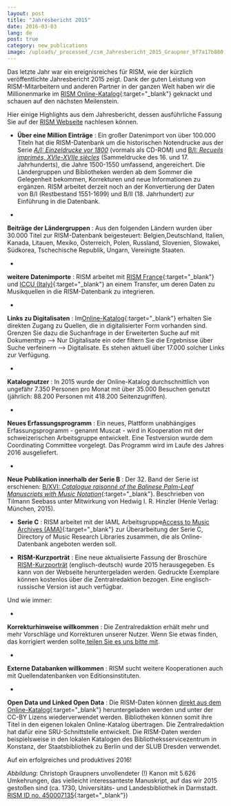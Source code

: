 ```yaml
---
layout: post
title: "Jahresbericht 2015"
date: 2016-03-03
lang: de
post: true
category: new_publications
image: /uploads/_processed_/csm_Jahresbericht_2015_Graupner_bf7a17b880.jpg
---
```



Das letzte Jahr war ein ereignisreiches für RISM, wie der kürzlich veröffentlichte Jahresbericht 2015 zeigt. Dank der guten Leistung von RISM-Mitarbeitern und anderen Partner in der ganzen Welt haben wir die Millionenmarke im [RISM Online-Katalog](https://opac.rism.info/metaopac/start.do?View=rism){:target="_blank"} geknackt und schauen auf den nächsten Meilenstein.

Hier einige Highlights aus dem Jahresbericht, dessen ausführliche Fassung Sie auf der [RISM Webseite](/de/publikationen/jahresberichte/2015.html "Öffnet internen Link im aktuellen Fenster") nachlesen können.

- **Über eine Million Einträge** : Ein großer Datenimport von über 100.000 Titeln hat die RISM-Datenbank um die historischen Notendrucke aus der Serie [_A/I: Einzeldrucke vor_ _1800_](/de/publikationen.html#c36) (vormals als CD-ROM) und [B/I: _Recueils imprimés, XVIe-XVIIe siècles_](/de/publikationen.html#c2619) (Sammeldrucke des 16. und 17. Jahrhunderts), die Jahre 1500-1550 umfassend, angereichert. Die Ländergruppen und Bibliotheken werden ab dem Sommer die Gelegenheit bekommen, Korrekturen und neue Informationen zu ergänzen. RISM arbeitet derzeit noch an der Konvertierung der Daten von B/I (Restbestand 1551-1699) und B/II (18. Jahrhundert) zur Einführung in die Datenbank.

-

**Beiträge der Ländergruppen** : Aus den folgenden Ländern wurden über 30.000 Titel zur RISM-Datenbank beigesteuert: Belgien,Deutschland, Italien, Kanada, Litauen, Mexiko, Österreich, Polen, Russland, Slovenien, Slowakei, Südkorea, Tschechische Republik, Ungarn, Vereinigte Staaten.


-

**weitere Datenimporte** : RISM arbeitet mit [RISM France](http://ccfr.bnf.fr/){:target="_blank"} und [ICCU (Italy)](http://www.sbn.it/opacsbn/opac/iccu/musica.jsp){:target="_blank"} an einem Transfer, um deren Daten zu Musikquellen in die RISM-Datenbank zu integrieren.


-

**Links zu Digitalisaten** : Im[Online-Katalog](https://opac.rism.info/metaopac/start.do?View=rism&SearchType=2&Language=en){:target="_blank"} erhalten Sie direkten Zugang zu Quellen, die in digitalisierter Form vorhanden sind. Grenzen Sie dazu die Suchanfrage in der Erweiterten Suche auf mit Dokumenttyp --\> Nur Digitalisate ein oder filtern Sie die Ergebnisse über Suche verfeinern --\> Digitalisate. Es stehen aktuell über 17.000 solcher Links zur Verfügung.


-

**Katalognutzer** : In 2015 wurde der Online-Katalog durchschnittlich von ungefähr 7.350 Personen pro Monat mit über 35.000 Besuchen genutzt (jährlich: 88.200 Personen mit 418.200 Seitenzugriffen).


-

**Neues Erfassungsprogramm** : Ein neues, Plattform unabhängiges Erfassungsprogramm - genannt Muscat - wird in Kooperation mit der schweizerischen Arbeitsgruppe entwickelt. Eine Testversion wurde dem Coordinating Committee vorgelegt. Das Programm wird im Laufe des Jahres 2016 ausgeliefert.


-

**Neue Publikation innerhalb der Serie B** : Der 32. Band der Serie ist erschienen: [B/XVI: _Catalogue raisonné of the Balinese Palm-Leaf Manuscripts with Music Notation_](http://www.rism.info/en/home/newsdetails/article/2/new-volume-in-risms-series-b-balinese-palm-leaf-manuscripts.html){:target="_blank"}. Beschrieben von Tilmann Seebass unter Mitwirkung von Hedwig I. R. Hinzler (Henle Verlag: München, 2015).


- **Serie C** : RISM arbeitet mit der IAML Arbeitsgruppe[Access to Music Archives (AMA)](http://www.iaml.info/working-group-access-music-archives-project){:target="_blank"} zur Überarbeitung der Serie C, Directory of Music Research Libraries zusammen, die als Online-Datenbank angeboten werden soll.

- **RISM-Kurzporträt** : Eine neue aktualisierte Fassung der Broschüre [RISM-Kurzporträt](/de/publikationen/broschueren.html) (englisch-deutsch) wurde 2015 herausgegeben. Es kann von der Webseite heruntergeladen werden. Gedruckte Exemplare können kostenlos über die Zentralredaktion bezogen. Eine englisch-russische Version ist auch verfügbar.


Und wie immer:

-

**Korrekturhinweise willkommen** : Die Zentralredaktion erhält mehr und mehr Vorschläge und Korrekturen unserer Nutzer. Wenn Sie etwas finden, das korrigiert werden sollte,[teilen Sie es uns bitte mit](/de/service/feedback.html).


-

**Externe Databanken willkommen** : RISM sucht weitere Kooperationen auch mit Quellendatenbanken von Editionsinsti­tuten.


-

**Open Data und Linked Open Data** : Die RISM-Daten können [direkt aus dem Online-Katalog](https://opac.rism.info/index.php?id=8&L=1&id=8){:target="_blank"} heruntergeladen werden und unter der CC-BY Lizens wiederverwendet werden. Bibliotheken können somit ihre Titel in den eigenen lokalen Online-Katalog übertragen. Die Zentralredaktion hat dafür eine SRU-Schnittstelle entwickelt. Die RISM-Daten werden beispielsweise in den lokalen Katalogen des Bibliotheksservicezentrum in Konstanz, der Staatsbibliothek zu Berlin und der SLUB Dresden verwendet.



Auf ein erfolgreiches und produktives 2016!

_Abbildung_: Christoph Graupners unvollendeter (!) Kanon mit 5.626 Umkehrungen, das vielleicht interessanteste Manuskript, auf das wir 2015 gestoßen sind (ca. 1730, Universitäts- und Landesbibliothek in Darmstadt. [RISM ID no. 450007135](https://opac.rism.info/search?id=450007135){:target="_blank"})


<script type="text/javascript">var switchTo5x=true;</script><script type="text/javascript" src="http://w.sharethis.com/button/buttons.js"></script><script type="text/javascript">stLight.options({publisher: "9b601438-1ce1-49d8-bfd7-9cff5df54c17", doNotHash: false, doNotCopy: false, hashAddressBar: false});</script>